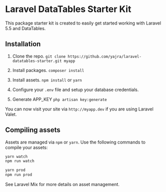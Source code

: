 # Laravel DataTables Starter Kit

This package starter kit is created to easily get started working with Laravel 5.5 and DataTables.

## Installation
1. Clone the repo.
`git clone https://github.com/yajra/laravel-datatables-starter.git myapp`

2. Install packages.
`composer install`

3. Install assets.
`npm install` or `yarn`

4. Configure your `.env` file and setup your database credentials.

5. Generate APP_KEY
`php artisan key:generate`

You can now visit your site via `http://myapp.dev` if you are using Laravel Valet.


## Compiling assets
Assets are managed via `npm` or `yarn`. Use the following commands to compile your assets:

```bash
yarn watch
npm run watch

yarn prod
npm run prod
```

See Laravel Mix for more details on asset management.
